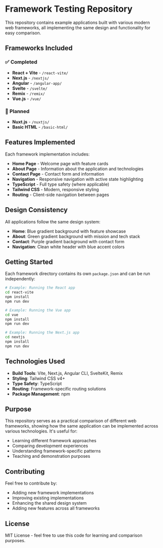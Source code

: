 # Framework Testing Repository

This repository contains example applications built with various modern web frameworks, all implementing the same design and functionality for easy comparison.

## Frameworks Included

### ✅ Completed
- **React + Vite** - `/react-vite/`
- **Next.js** - `/nextjs/` 
- **Angular** - `/angular-app/`
- **Svelte** - `/svelte/`
- **Remix** - `/remix/`
- **Vue.js** - `/vue/`

### 🚧 Planned
- **Nuxt.js** - `/nuxtjs/`
- **Basic HTML** - `/basic-html/`

## Features Implemented

Each framework implementation includes:

- **Home Page** - Welcome page with feature cards
- **About Page** - Information about the application and technologies
- **Contact Page** - Contact form and information
- **Navigation** - Responsive navigation with active state highlighting
- **TypeScript** - Full type safety (where applicable)
- **Tailwind CSS** - Modern, responsive styling
- **Routing** - Client-side navigation between pages

## Design Consistency

All applications follow the same design system:
- **Home**: Blue gradient background with feature showcase
- **About**: Green gradient background with mission and tech stack
- **Contact**: Purple gradient background with contact form
- **Navigation**: Clean white header with blue accent colors

## Getting Started

Each framework directory contains its own `package.json` and can be run independently:

```bash
# Example: Running the React app
cd react-vite
npm install
npm run dev

# Example: Running the Vue app  
cd vue
npm install
npm run dev

# Example: Running the Next.js app
cd nextjs
npm install
npm run dev
```

## Technologies Used

- **Build Tools**: Vite, Next.js, Angular CLI, SvelteKit, Remix
- **Styling**: Tailwind CSS v4+
- **Type Safety**: TypeScript
- **Routing**: Framework-specific routing solutions
- **Package Management**: npm

## Purpose

This repository serves as a practical comparison of different web frameworks, showing how the same application can be implemented across various technologies. It's useful for:

- Learning different framework approaches
- Comparing development experiences
- Understanding framework-specific patterns
- Teaching and demonstration purposes

## Contributing

Feel free to contribute by:
- Adding new framework implementations
- Improving existing implementations
- Enhancing the shared design system
- Adding new features across all frameworks

## License

MIT License - feel free to use this code for learning and comparison purposes. 